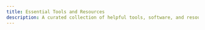 ```yaml
---
title: Essential Tools and Resources
description: A curated collection of helpful tools, software, and resources to enhance your development workflow and productivity.
---
```

